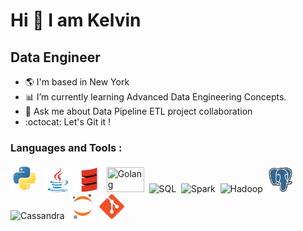 # Hi 👋 I am Kelvin

## Data Engineer

- :earth_americas: I'm based in New York
- :bar_chart: I’m currently learning Advanced Data Engineering Concepts.
- 💬 Ask me about Data Pipeline ETL project collaboration
- :octocat: Let's Git it !

### Languages and Tools :
<div>
<img src="https://github.com/devicons/devicon/blob/master/icons/python/python-original.svg" title="Python" width="45" heigth="45"/>&nbsp;
<img src="https://github.com/devicons/devicon/blob/master/icons/java/java-original.svg" title="Java" width="45" height="40"/>&nbsp;
<img src="https://github.com/devicons/devicon/blob/master/icons/scala/scala-original.svg" title="Scala" width="40" heigth="25"/>&nbsp;
<img src="https://gist.githubusercontent.com/Kelvingandhi/15ee38f7cb70204ba514201f2401647a/raw/10be540fec4e7812cc9401268d32425e691d8f50/Golang.svg" title="Golang" width="60" height="40"/>&nbsp;
<img src="https://gist.githubusercontent.com/Kelvingandhi/15ee38f7cb70204ba514201f2401647a/raw/a20a7226910563e69007c97f20a391125ca45500/SQL.svg" title="SQL" width="40" heigth="40"/>&nbsp;
<img src="https://raw.githubusercontent.com/gist/Kelvingandhi/15ee38f7cb70204ba514201f2401647a/raw/d41323d1c5ed1c0289dba124c38d2b7afbe0b260/Apache_Spark.svg" title="Spark" width="80" heigth="100"/>&nbsp;
<img src="https://raw.githubusercontent.com/gist/Kelvingandhi/15ee38f7cb70204ba514201f2401647a/raw/8b03b332311042c8e3185170cc9e28bbde175539/Apache_Hadoop.svg" title="Hadoop" width="55" heigth="70"/>&nbsp;
<img src="https://github.com/devicons/devicon/blob/master/icons/postgresql/postgresql-original.svg" title="PostgresDB" width="40" height="40"/>&nbsp;
<img src="https://raw.githubusercontent.com/gist/Kelvingandhi/15ee38f7cb70204ba514201f2401647a/raw/faf09899f32ea83d19122a6ca450c7b288b94d9b/Apache_Cassandra.svg" title="Cassandra" width="50" heigth="60"/>&nbsp;
<img src="https://github.com/devicons/devicon/blob/master/icons/jupyter/jupyter-original.svg" title="Jupyter" width="40" heigth="30"/>&nbsp;
<img src="https://github.com/devicons/devicon/blob/master/icons/git/git-original.svg" title="GIT" width="40" heigth="50"/>&nbsp;
</div>
